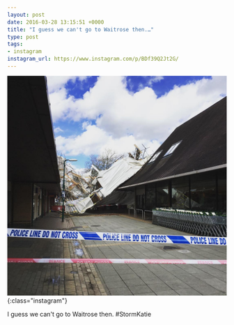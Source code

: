```yaml
---
layout: post
date: 2016-03-28 13:15:51 +0000
title: "I guess we can't go to Waitrose then.…"
type: post
tags:
- instagram
instagram_url: https://www.instagram.com/p/BDf39Q2Jt2G/
---
```


![Instagram - BDf39Q2Jt2G](/img/BDf39Q2Jt2G.jpg){:class="instagram"}

I guess we can't go to Waitrose then. #StormKatie
